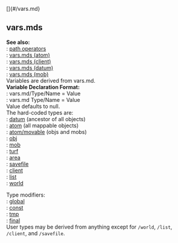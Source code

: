 []{#/vars.md}    
## vars.mds    
**See also:**    
:   [path operators](/operator/path)    
:   [vars.mds (atom)](/atom/vars.md)    
:   [vars.mds (client)](/client/vars.md)    
:   [vars.mds (datum)](/datum/vars.md)    
:   [vars.mds (mob)](/mob/vars.md)    
Variables are derived from vars.md.    
**Variable Declaration Format:**    
:   vars.md/Type/Name = Value    
:   vars.md Type/Name = Value    
Value defaults to null.    
The hard-coded types are:    
:   [datum](/datum) (ancestor of all objects)    
:   [atom](/atom) (all mappable objects)    
:   [atom/movable](/atom/movable) (objs and mobs)    
:   [obj](/obj)    
:   [mob](/mob)    
:   [turf](/turf)    
:   [area](/area)    
:   [savefile](/savefile)    
:   [client](/client)    
:   [list](/list)    
:   [world](/world)    
<!-- -->    
Type modifiers:    
:   [global](/vars.md/global)    
:   [const](/vars.md/const)    
:   [tmp](/vars.md/tmp)    
:   [final](/vars.md/final)    
User types may be derived from anything except for `/world`, `/list`,    
`/client`, and `/savefile`.  